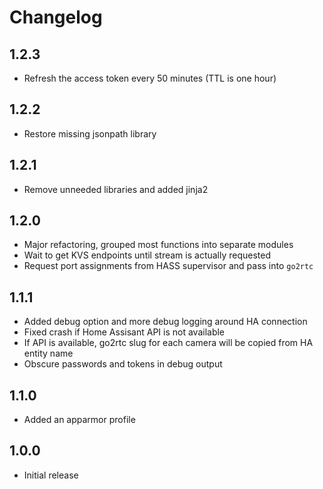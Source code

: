 # Changelog

## 1.2.3

- Refresh the access token every 50 minutes (TTL is one hour)

## 1.2.2

- Restore missing jsonpath library

## 1.2.1

- Remove unneeded libraries and added jinja2

## 1.2.0

- Major refactoring, grouped most functions into separate modules
- Wait to get KVS endpoints until stream is actually requested
- Request port assignments from HASS supervisor and pass into `go2rtc`

## 1.1.1

- Added debug option and more debug logging around HA connection
- Fixed crash if Home Assisant API is not available
- If API is available, go2rtc slug for each camera will be copied from HA entity name
- Obscure passwords and tokens in debug output

## 1.1.0

- Added an apparmor profile

## 1.0.0

- Initial release
